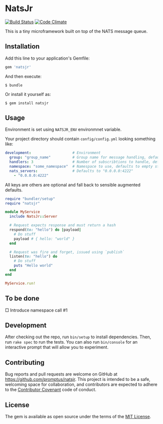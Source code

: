 # NatsJr

[![Build Status](https://travis-ci.org/Promptus/natsjr.svg?branch=master)](https://travis-ci.org/Promptus/natsjr)
[![Code Climate](https://codeclimate.com/github/Promptus/natsjr/badges/gpa.svg)](https://codeclimate.com/github/Promptus/natsjr)

This is a tiny microframework built on top of the NATS message queue.

## Installation

Add this line to your application's Gemfile:

```ruby
gem 'natsjr'
```

And then execute:

    $ bundle

Or install it yourself as:

    $ gem install natsjr

## Usage

Environment is set using `NATSJR_ENV` environmnet variable.

Your project directory should contain `config/config.yml` looking something like:

```yml
development:                   # Environment
  group: "group_name"          # Group name for message handling, defaults to namespace
  handlers: 3                  # Number of subscribtions to handle, defaults to cpu count
  namespace: "some_namespace"  # Namespace to use, defaults to empty string
  nats_servers:                # Defaults to "0.0.0.0:4222"
    - "0.0.0.0:4222"
```

All keys are others are optional and fall back to sensible augmented defaults.


```ruby
require "bundler/setup"
require "natsjr"

module MyService
  include NatsJr::Server

  # Request expects response and must return a hash
  respond(to: "hello") do |payload|
    # Do stuff
    payload # { hello: "world" }
  end

  # Request was fire and forget, issued using `publish`
  listen(to: "hello") do
    # Do stuff
    puts "Hello world"
  end
end

MyService.run!
```

## To be done

□ Introduce namespace call #1

## Development

After checking out the repo, run `bin/setup` to install dependencies. Then, run `rake spec` to run the tests. You can also run `bin/console` for an interactive prompt that will allow you to experiment.

## Contributing

Bug reports and pull requests are welcome on GitHub at https://github.com/promptus/natsjr. This project is intended to be a safe, welcoming space for collaboration, and contributors are expected to adhere to the [Contributor Covenant](http://contributor-covenant.org) code of conduct.


## License

The gem is available as open source under the terms of the [MIT License](http://opensource.org/licenses/MIT).


